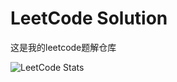 # LeetCode Solution

这是我的leetcode题解仓库

![LeetCode Stats](https://leetcode.card.workers.dev/tagbug?theme=auto&font=baloo&extension=activity&site=cn)